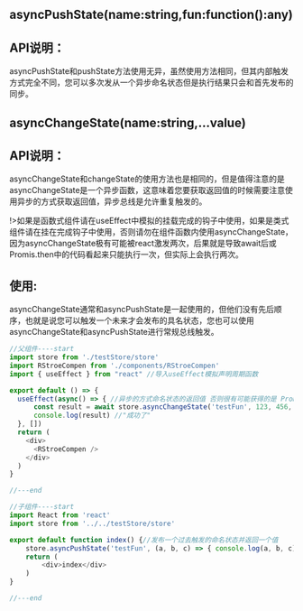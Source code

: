 ## **asyncPushState**(name:string,fun:function():any) 

## API说明：

asyncPushState和pushState方法使用无异，虽然使用方法相同，但其内部触发方式完全不同，您可以多次发从一个异步命名状态但是执行结果只会和首先发布的同步。

## **asyncChangeState**(name:string,...value)

## API说明：

asyncChangeState和changeState的使用方法也是相同的，但是值得注意的是asyncChangeState是一个异步函数，这意味着您要获取返回值的时候需要注意使用异步的方式获取返回值，异步总线是允许重复触发的。

!>如果是函数式组件请在useEffect中模拟的挂载完成的钩子中使用，如果是类式组件请在挂在完成钩子中使用，否则请勿在组件函数内使用asyncChangeState，因为asyncChangeState极有可能被react激发两次，后果就是导致await后或Promis.then中的代码看起来只能执行一次，但实际上会执行两次。

## 使用:
asyncChangeState通常和asyncPushState是一起使用的，但他们没有先后顺序，也就是说您可以触发一个未来才会发布的具名状态，您也可以使用asyncChangeState和asyncPushState进行常规总线触发。

```javascript
//父组件----start
import store from './testStore/store'
import RStroeCompen from './components/RStroeCompen'
import { useEffect } from "react" //导入useEffect模拟声明周期函数

export default () => {
  useEffect(async() => { //异步的方式命名状态的返回值 否则很有可能获得的是 Promis 不要直接写在根函数体内
      const result = await store.asyncChangeState('testFun', 123, 456, 789) 
      console.log(result) //"成功了"
  }, [])
  return (
    <div>
      <RStroeCompen />
    </div>
  )
}

//---end

//子组件----start
import React from 'react'
import store from '../../testStore/store'

export default function index() {//发布一个过去触发的命名状态并返回一个值
    store.asyncPushState('testFun', (a, b, c) => { console.log(a, b, c); return '成功了' }) //"123, 456, 789"
    return (
        <div>index</div>
    )
}

//---end
```

